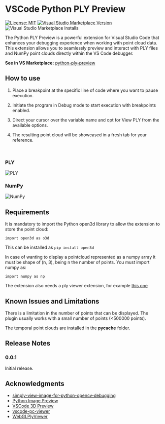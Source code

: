 # VSCode Python PLY Preview 

[![License: MIT](https://img.shields.io/badge/License-MIT-green.svg)](https://opensource.org/licenses/MIT)
[![Visual Studio Marketplace Version](https://img.shields.io/visual-studio-marketplace/v/cmaranes.python-ply-preview)](https://marketplace.visualstudio.com/items?itemName=cmaranes.python-ply-preview)
![Visual Studio Marketplace Installs](https://img.shields.io/visual-studio-marketplace/i/cmaranes.python-ply-preview)


The Python PLY Preview is a powerful extension for Visual Studio Code that enhances your debugging experience when working with point cloud data. This extension allows you to seamlessly preview and interact with PLY files and NumPy point clouds directly within the VS Code debugger.

**See in VS Marketplace:** [python-ply-preview](https://marketplace.visualstudio.com/items?itemName=cmaranes.python-ply-preview#review-details)

## How to use

1. Place a breakpoint at the specific line of code where you want to pause execution.

2. Initiate the program in Debug mode to start execution with breakpoints enabled.

3. Direct your cursor over the variable name and opt for View PLY from the available options.

4. The resulting point cloud will be showcased in a fresh tab for your reference.

<br>

### PLY

![PLY](images/ply.gif)

### NumPy

![NumPy](images/numpy.gif)


## Requirements

It is mandatory to import the Python open3d library to allow the extension to store the point cloud:

    import open3d as o3d

This can be installed as `pip install open3d`


In case of wanting to display a pointcloud represented as a numpy array it must be shape of (n, 3), being n the number of points. You must import numpy as:

    import numpy as np

The extension also needs a ply viewer extension, for example [this one](https://marketplace.visualstudio.com/items?itemName=tatsy.vscode-3d-preview)

## Known Issues and Limitations

There is a limitation in the number of points that can be displayed. The plugin usually works with a small number of points (<500000 points).

The temporal point clouds are installed in the __pycache__ folder.

## Release Notes

### 0.0.1

Initial release.

## Acknowledgments
- [simply-view-image-for-python-opencv-debugging](https://github.com/john-guo/simply-view-image-for-python-opencv-debugging/tree/master)
- [Python Image Preview](https://github.com/076923/python-image-preview)
- [VSCode 3D Preview](https://github.com/tatsy/vscode-3d-preview)
- [vscode-pc-viewer](https://github.com/Obarads/vscode-pc-viewer)
- [WebGLPlyViewer](https://github.com/mitjap/WebGLPlyViewer)
